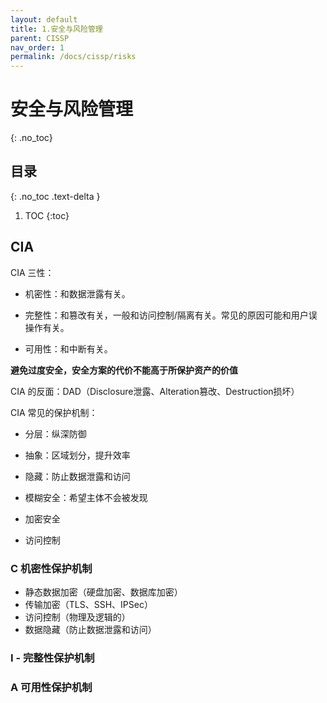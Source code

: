 ```yaml
---
layout: default
title: 1.安全与风险管理
parent: CISSP
nav_order: 1
permalink: /docs/cissp/risks
---
```


# 安全与风险管理

{: .no_toc}

## 目录

{: .no_toc .text-delta }


1. TOC
{:toc}



## CIA 

CIA 三性：

- 机密性：和数据泄露有关。

- 完整性：和篡改有关，一般和访问控制/隔离有关。常见的原因可能和用户误操作有关。

- 可用性：和中断有关。



**避免过度安全，安全方案的代价不能高于所保护资产的价值**

CIA 的反面：DAD（Disclosure泄露、Alteration篡改、Destruction损坏）



CIA 常见的保护机制：

- 分层：纵深防御

- 抽象：区域划分，提升效率

- 隐藏：防止数据泄露和访问

- 模糊安全：希望主体不会被发现

- 加密安全
- 访问控制

### C 机密性保护机制

- 静态数据加密（硬盘加密、数据库加密）
- 传输加密（TLS、SSH、IPSec）
- 访问控制（物理及逻辑的）
- 数据隐藏（防止数据泄露和访问）

### I - 完整性保护机制



### A 可用性保护机制





